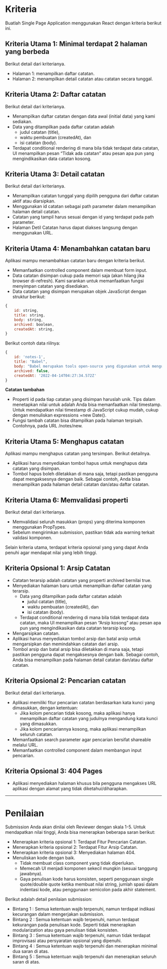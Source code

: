 # Kriteria

Buatlah Single Page Application menggunakan React dengan kriteria berikut ini.

## Kriteria Utama 1: Minimal terdapat 2 halaman yang berbeda

Berikut detail dari kriterianya.

- Halaman 1: menampilkan daftar catatan.
- Halaman 2: menampilkan detail catatan atau catatan secara tunggal.

## Kriteria Utama 2: Daftar catatan

Berikut detail dari kriterianya.

- Menampilkan daftar catatan dengan data awal (initial data) yang kami sediakan.
- Data yang ditampilkan pada daftar catatan adalah
  - judul catatan (title),
  - waktu pembuatan (createdAt), dan
  - isi catatan (body).
- Terdapat conditional rendering di mana bila tidak terdapat data catatan, UI menampilkan pesan “Tidak ada catatan” atau pesan apa pun yang mengindikasikan data catatan kosong.

## Kriteria Utama 3: Detail catatan

Berikut detail dari kriterianya.

- Menampilkan catatan tunggal yang dipilih pengguna dari daftar catatan aktif atau diarsipkan.
- Menggunakan id catatan sebagai path parameter dalam menampilkan halaman detail catatan.
- Catatan yang tampil harus sesuai dengan id yang terdapat pada path parameter.
- Halaman Detil Catatan harus dapat diakses langsung dengan menggunakan URL.

## Kriteria Utama 4: Menambahkan catatan baru

Aplikasi mampu menambahkan catatan baru dengan kriteria berikut.

- Memanfaatkan controlled component dalam membuat form input.
- Data catatan disimpan cukup pada memori saja (akan hilang jika browser di-refresh). Kami sarankan untuk memanfaatkan fungsi menyimpan catatan yang disediakan.
- Data catatan yang disimpan merupakan objek JavaScript dengan struktur berikut:

```js
{
    id: string,
    title: string,
    body: string,
    archived: boolean,
    createdAt: string,
}
```

Berikut contoh data riilnya:

```js
{
    id: 'notes-1',
    title: "Babel",
    body: "Babel merupakan tools open-source yang digunakan untuk mengubah sintaks ECMAScript 2015+ menjadi sintaks yang didukung oleh JavaScript engine versi lama. Babel sering dipakai ketika kita menggunakan sintaks terbaru termasuk sintaks JSX.",
    archived: false,
    createdAt: '2022-04-14T04:27:34.572Z'
}
```

**Catatan tambahan**

- Properti id pada tiap catatan yang disimpan haruslah unik. Tips dalam menetapkan nilai untuk adalah Anda bisa memanfaatkan nilai timestamp. Untuk mendapatkan nilai timestamp di JavaScript cukup mudah, cukup dengan menuliskan expressions +new Date().
- Fungsi tambah catatan bisa ditampilkan pada halaman terpisah. Contohnya, pada URL /notes/new.

## Kriteria Utama 5: Menghapus catatan

Aplikasi mampu menghapus catatan yang tersimpan. Berikut detailnya.

- Aplikasi harus menyediakan tombol hapus untuk menghapus data catatan yang disimpan.
- Tombol hapus boleh diletakkan di mana saja, tetapi pastikan pengguna dapat mengaksesnya dengan baik. Sebagai contoh, Anda bisa menampilkan pada halaman detail catatan dan/atau daftar catatan.

## Kriteria Utama 6: Memvalidasi properti

Berikut detail dari kriterianya.

- Memvalidasi seluruh masukkan (props) yang diterima komponen menggunakan PropTypes.
- Sebelum mengirimkan submission, pastikan tidak ada warning terkait validasi komponen.

Selain kriteria utama, terdapat kriteria opsional yang yang dapat Anda penuhi agar mendapat nilai yang lebih tinggi.

## Kriteria Opsional 1: Arsip Catatan

- Catatan terarsip adalah catatan yang properti archived bernilai true.
- Menyediakan halaman baru untuk menampilkan daftar catatan yang terarsip.
  - Data yang ditampilkan pada daftar catatan adalah
    - judul catatan (title),
    - waktu pembuatan (createdAt), dan
    - isi catatan (body).
  - Terdapat conditional rendering di mana bila tidak terdapat data catatan, maka UI menampilkan pesan “Arsip kosong” atau pesan apa pun yang mengindikasikan data catatan terarsip kosong.
- Mengarsipkan catatan.
- Aplikasi harus menyediakan tombol arsip dan batal arsip untuk mengarsipkan dan memindahkan catatan dari arsip.
- Tombol arsip dan batal arsip bisa diletakkan di mana saja, tetapi pastikan pengguna dapat mengaksesnya dengan baik. Sebagai contoh, Anda bisa menampilkan pada halaman detail catatan dan/atau daftar catatan.

## Kriteria Opsional 2: Pencarian catatan

Berikut detail dari kriterianya.

- Aplikasi memiliki fitur pencarian catatan berdasarkan kata kunci yang dimasukkan, dengan ketentuan:
  - Jika kolom pencarian tidak kosong, maka aplikasi hanya menampilkan daftar catatan yang judulnya mengandung kata kunci yang dimasukkan.
  - Jika kolom pencariannya kosong, maka aplikasi menampilkan seluruh catatan.
- Memanfaatkan search parameter agar pencarian bersifat shareable melalui URL.
- Memanfaatkan controlled component dalam membangun input pencarian.

## Kriteria Opsional 3: 404 Pages

- Aplikasi menyediakan halaman khusus bila pengguna mengakses URL aplikasi dengan alamat yang tidak diketahui/diharapkan.

---

# Penilaian

Submission Anda akan dinilai oleh Reviewer dengan skala 1-5. Untuk mendapatkan nilai tinggi, Anda bisa menerapkan beberapa saran berikut:

- Menerapkan kriteria opsional 1: Terdapat Fitur Pencarian Catatan.
- Menerapkan kriteria opsional 2: Terdapat Fitur Arsip Catatan.
- Menerapkan kriteria opsional 3: Menyediakan halaman 404.
- Menuliskan kode dengan baik.
  - Tidak membuat class component yang tidak diperlukan.
  - Memecah UI menjadi komponen sekecil mungkin (sesuai tanggung jawabnya).
  - Gaya penulisan kode harus konsisten, seperti penggunaan single quote/double quote ketika membuat nilai string, jumlah spasi dalam indentasi kode, atau penggunaan semicolon pada akhir statement.

Berikut adalah detail penilaian submission:

- Bintang 1 : Semua ketentuan wajib terpenuhi, namun terdapat indikasi kecurangan dalam mengerjakan submission.
- Bintang 2 : Semua ketentuan wajib terpenuhi, namun terdapat kekurangan pada penulisan kode. Seperti tidak menerapkan modularization atau gaya penulisan tidak konsisten.
- Bintang 3 : Semua ketentuan wajib terpenuhi, namun tidak terdapat improvisasi atau persyaratan opsional yang dipenuhi.
- Bintang 4 : Semua ketentuan wajib terpenuhi dan menerapkan minimal dua saran di atas.
- Bintang 5 : Semua ketentuan wajib terpenuhi dan menerapkan seluruh saran di atas.
